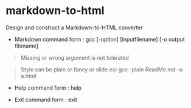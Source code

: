 # markdown-to-html
Design and construct a Markdown-to-HTML converter

* Markdown command form : gcc [-option] [inputfilename] [-o output filename] 

> Missing or wrong argument is not tolerated

> Style can be plain or fancy or slide
>       ex) gcc -plain ReadMe.md -o a.html

* Help command form : help       

* Exit command form : exit

